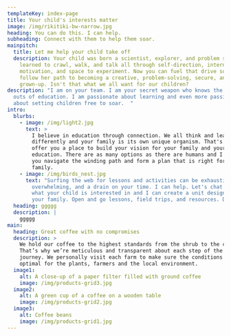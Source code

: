 ```yaml
---
templateKey: index-page
title: Your child's interests matter
image: /img/rikitiki-bw-narrow.jpg
heading: You can do this. I can help.
subheading: Connect with them to help them soar.
mainpitch:
  title: Let me help your child take off
  description: Your child was born a scientist, explorer, and problem solver.  She
    learned to crawl, walk, and talk all through self-direction, internal
    motivation, and space to experiment. Now you can fuel that drive so she can
    follow her path to becoming a creative, problem-solving, secure, and happy
    grown-up. Isn't that what we all want for our children?
description: "I am on your team. I am your secret weapon who knows the ins and
  outs of education. I am passionate about learning and even more passionate
  about setting children free to soar.  "
intro:
  blurbs:
    - image: /img/light2.jpg
      text: >
        I believe in education through connection. We all think and learn
        differently and your family is its own unique organism. That's why I
        offer you a place to build your vision for your family and your child's
        education. There are as many options as there are humans and I can help
        you navigate the winding path and form a plan that is right for your
        family. 
    - image: /img/birds_nest.jpg
      text: "Surfing the web for lessons and activities can be exhausting,
        overwhelming, and a drain on your time. I can help. Let's chat about
        what your child is interested in and I can create a unit designed for
        your family. Open and go lessons, field trips, and resources. Done. "
  heading: ggggg
  description: |
    ggggg
main:
  heading: Great coffee with no compromises
  description: >
    We hold our coffee to the highest standards from the shrub to the cup.
    That’s why we’re meticulous and transparent about each step of the coffee’s
    journey. We personally visit each farm to make sure the conditions are
    optimal for the plants, farmers and the local environment.
  image1:
    alt: A close-up of a paper filter filled with ground coffee
    image: /img/products-grid3.jpg
  image2:
    alt: A green cup of a coffee on a wooden table
    image: /img/products-grid2.jpg
  image3:
    alt: Coffee beans
    image: /img/products-grid1.jpg
---
```

